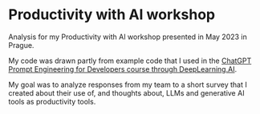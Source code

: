 # Productivity with AI workshop

Analysis for my Productivity with AI workshop presented in May 2023 in Prague.

My code was drawn partly from example code that I used in the [ChatGPT Prompt Engineering for Developers course through DeepLearning.AI](https://www.deeplearning.ai/short-courses/chatgpt-prompt-engineering-for-developers/).

My goal was to analyze responses from my team to a short survey that I created about their use of, and thoughts about, LLMs and generative AI tools as productivity tools.
